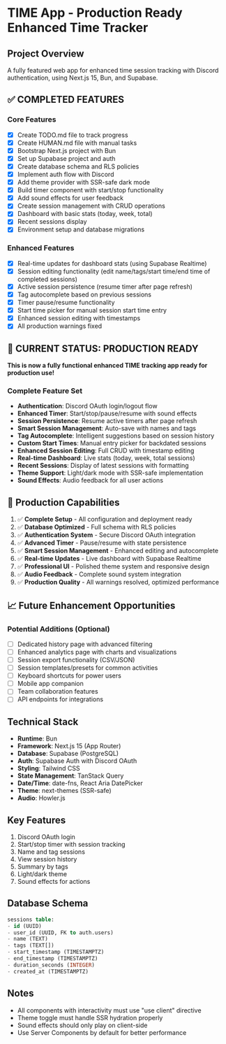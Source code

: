 # TIME App - Production Ready Enhanced Time Tracker

## Project Overview
A fully featured web app for enhanced time session tracking with Discord authentication, using Next.js 15, Bun, and Supabase.

## ✅ COMPLETED FEATURES

### Core Features
- [x] Create TODO.md file to track progress
- [x] Create HUMAN.md file with manual tasks
- [x] Bootstrap Next.js project with Bun
- [x] Set up Supabase project and auth
- [x] Create database schema and RLS policies
- [x] Implement auth flow with Discord
- [x] Add theme provider with SSR-safe dark mode
- [x] Build timer component with start/stop functionality
- [x] Add sound effects for user feedback
- [x] Create session management with CRUD operations
- [x] Dashboard with basic stats (today, week, total)
- [x] Recent sessions display
- [x] Environment setup and database migrations

### Enhanced Features
- [x] Real-time updates for dashboard stats (using Supabase Realtime)
- [x] Session editing functionality (edit name/tags/start time/end time of completed sessions)
- [x] Active session persistence (resume timer after page refresh)
- [x] Tag autocomplete based on previous sessions
- [x] Timer pause/resume functionality
- [x] Start time picker for manual session start time entry
- [x] Enhanced session editing with timestamps
- [x] All production warnings fixed

## 🎉 CURRENT STATUS: PRODUCTION READY

**This is now a fully functional enhanced TIME tracking app ready for production use!**

### Complete Feature Set
- **Authentication**: Discord OAuth login/logout flow
- **Enhanced Timer**: Start/stop/pause/resume with sound effects
- **Session Persistence**: Resume active timers after page refresh
- **Smart Session Management**: Auto-save with names and tags
- **Tag Autocomplete**: Intelligent suggestions based on session history
- **Custom Start Times**: Manual entry picker for backdated sessions
- **Enhanced Session Editing**: Full CRUD with timestamp editing
- **Real-time Dashboard**: Live stats (today, week, total sessions)
- **Recent Sessions**: Display of latest sessions with formatting
- **Theme Support**: Light/dark mode with SSR-safe implementation
- **Sound Effects**: Audio feedback for all user actions

## 🚀 Production Capabilities

1. ✅ **Complete Setup** - All configuration and deployment ready
2. ✅ **Database Optimized** - Full schema with RLS policies
3. ✅ **Authentication System** - Secure Discord OAuth integration
4. ✅ **Advanced Timer** - Pause/resume with state persistence
5. ✅ **Smart Session Management** - Enhanced editing and autocomplete
6. ✅ **Real-time Updates** - Live dashboard with Supabase Realtime
7. ✅ **Professional UI** - Polished theme system and responsive design
8. ✅ **Audio Feedback** - Complete sound system integration
9. ✅ **Production Quality** - All warnings resolved, optimized performance

## 📈 Future Enhancement Opportunities

### Potential Additions (Optional)
- [ ] Dedicated history page with advanced filtering
- [ ] Enhanced analytics page with charts and visualizations
- [ ] Session export functionality (CSV/JSON)
- [ ] Session templates/presets for common activities
- [ ] Keyboard shortcuts for power users
- [ ] Mobile app companion
- [ ] Team collaboration features
- [ ] API endpoints for integrations

## Technical Stack
- **Runtime**: Bun
- **Framework**: Next.js 15 (App Router)
- **Database**: Supabase (PostgreSQL)
- **Auth**: Supabase Auth with Discord OAuth
- **Styling**: Tailwind CSS
- **State Management**: TanStack Query
- **Date/Time**: date-fns, React Aria DatePicker
- **Theme**: next-themes (SSR-safe)
- **Audio**: Howler.js

## Key Features
1. Discord OAuth login
2. Start/stop timer with session tracking
3. Name and tag sessions
4. View session history
5. Summary by tags
6. Light/dark theme
7. Sound effects for actions

## Database Schema
```sql
sessions table:
- id (UUID)
- user_id (UUID, FK to auth.users)
- name (TEXT)
- tags (TEXT[])
- start_timestamp (TIMESTAMPTZ)
- end_timestamp (TIMESTAMPTZ)
- duration_seconds (INTEGER)
- created_at (TIMESTAMPTZ)
```

## Notes
- All components with interactivity must use "use client" directive
- Theme toggle must handle SSR hydration properly
- Sound effects should only play on client-side
- Use Server Components by default for better performance